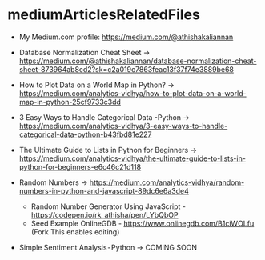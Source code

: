 # mediumArticlesRelatedFiles

* My Medium.com profile: https://medium.com/@athishakaliannan

* Database Normalization Cheat Sheet -> https://medium.com/@athishakaliannan/database-normalization-cheat-sheet-873964ab8cd2?sk=c2a019c7863feac13f37f74e3889be68

* How to Plot Data on a World Map in Python? -> https://medium.com/analytics-vidhya/how-to-plot-data-on-a-world-map-in-python-25cf9733c3dd


* 3 Easy Ways to Handle Categorical Data -Python -> https://medium.com/analytics-vidhya/3-easy-ways-to-handle-categorical-data-python-b43fbd81e227

* The Ultimate Guide to Lists in Python for Beginners -> https://medium.com/analytics-vidhya/the-ultimate-guide-to-lists-in-python-for-beginners-e6c46c21d118

* Random Numbers -> https://medium.com/analytics-vidhya/random-numbers-in-python-and-javascript-89dc6e6a3de4

  * Random Number Generator Using JavaScript - https://codepen.io/rk_athisha/pen/LYbQbOP
  * Seed Example OnlineGDB - https://www.onlinegdb.com/B1ciWOLfu (Fork This enables editing)

* Simple Sentiment Analysis - Python -> COMING SOON
